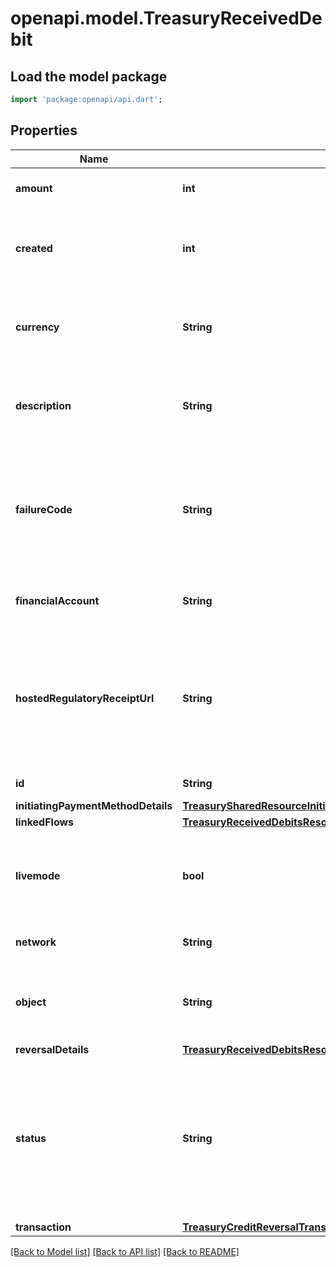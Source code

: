 # openapi.model.TreasuryReceivedDebit

## Load the model package
```dart
import 'package:openapi/api.dart';
```

## Properties
Name | Type | Description | Notes
------------ | ------------- | ------------- | -------------
**amount** | **int** | Amount (in cents) transferred. | 
**created** | **int** | Time at which the object was created. Measured in seconds since the Unix epoch. | 
**currency** | **String** | Three-letter [ISO currency code](https://www.iso.org/iso-4217-currency-codes.html), in lowercase. Must be a [supported currency](https://stripe.com/docs/currencies). | 
**description** | **String** | An arbitrary string attached to the object. Often useful for displaying to users. | 
**failureCode** | **String** | Reason for the failure. A ReceivedDebit might fail because the FinancialAccount doesn't have sufficient funds, is closed, or is frozen. | [optional] 
**financialAccount** | **String** | The FinancialAccount that funds were pulled from. | [optional] 
**hostedRegulatoryReceiptUrl** | **String** | A [hosted transaction receipt](https://stripe.com/docs/treasury/moving-money/regulatory-receipts) URL that is provided when money movement is considered regulated under Stripe's money transmission licenses. | [optional] 
**id** | **String** | Unique identifier for the object. | 
**initiatingPaymentMethodDetails** | [**TreasurySharedResourceInitiatingPaymentMethodDetailsInitiatingPaymentMethodDetails**](TreasurySharedResourceInitiatingPaymentMethodDetailsInitiatingPaymentMethodDetails.md) |  | [optional] 
**linkedFlows** | [**TreasuryReceivedDebitsResourceLinkedFlows**](TreasuryReceivedDebitsResourceLinkedFlows.md) |  | 
**livemode** | **bool** | Has the value `true` if the object exists in live mode or the value `false` if the object exists in test mode. | 
**network** | **String** | The network used for the ReceivedDebit. | 
**object** | **String** | String representing the object's type. Objects of the same type share the same value. | 
**reversalDetails** | [**TreasuryReceivedDebitsResourceReversalDetails**](TreasuryReceivedDebitsResourceReversalDetails.md) |  | [optional] 
**status** | **String** | Status of the ReceivedDebit. ReceivedDebits are created with a status of either `succeeded` (approved) or `failed` (declined). The failure reason can be found under the `failure_code`. | 
**transaction** | [**TreasuryCreditReversalTransaction**](TreasuryCreditReversalTransaction.md) |  | [optional] 

[[Back to Model list]](../README.md#documentation-for-models) [[Back to API list]](../README.md#documentation-for-api-endpoints) [[Back to README]](../README.md)


